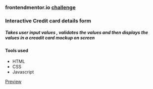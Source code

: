### frontendmentor.io [challenge](https://www.frontendmentor.io/challenges/interactive-card-details-form-XpS8cKZDWw)

### Interactive Credit card details form 

##### Takes user input values , validates the values and then displays the values in a creadit card mockup on screen

#### Tools used
* HTML
* CSS
* Javascript

[Preview]()